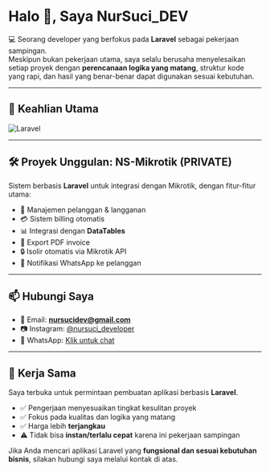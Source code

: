# Halo 👋, Saya **NurSuci_DEV**

💻 Seorang developer yang berfokus pada **Laravel** sebagai pekerjaan sampingan.  
Meskipun bukan pekerjaan utama, saya selalu berusaha menyelesaikan setiap proyek dengan **perencanaan logika yang matang**, struktur kode yang rapi, dan hasil yang benar-benar dapat digunakan sesuai kebutuhan.  

---

## 🔧 Keahlian Utama
![Laravel](https://img.shields.io/badge/Laravel-F55247?style=for-the-badge&logo=laravel&logoColor=white)

---

## 🛠️ Proyek Unggulan: **NS-Mikrotik (PRIVATE)**
Sistem berbasis **Laravel** untuk integrasi dengan Mikrotik, dengan fitur-fitur utama:

- 👥 Manajemen pelanggan & langganan  
- 💳 Sistem billing otomatis  
- 📊 Integrasi dengan **DataTables**  
- 🧾 Export PDF invoice  
- 🔒 Isolir otomatis via Mikrotik API
- 📲 Notifikasi WhatsApp ke pelanggan

---

## 📫 Hubungi Saya
- 📧 Email: **nursucidev@gmail.com**  
- 📷 Instagram: [@nursuci_developer](https://www.instagram.com/nursuci_developer/)  
- 💬 WhatsApp: [Klik untuk chat](https://wa.me/6285926351195)

---

## 🤝 Kerja Sama
Saya terbuka untuk permintaan pembuatan aplikasi berbasis **Laravel**.  
- ✅ Pengerjaan menyesuaikan tingkat kesulitan proyek  
- ✅ Fokus pada kualitas dan logika yang matang  
- ✅ Harga lebih **terjangkau**  
- ⚠️ Tidak bisa **instan/terlalu cepat** karena ini pekerjaan sampingan  

Jika Anda mencari aplikasi Laravel yang **fungsional dan sesuai kebutuhan bisnis**, silakan hubungi saya melalui kontak di atas.  
